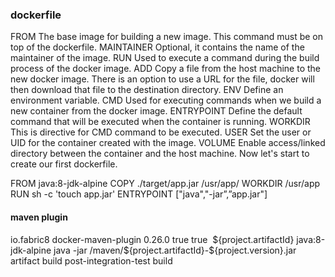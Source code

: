 
### dockerfile
FROM
The base image for building a new image. This command must be on top of the dockerfile.
MAINTAINER
Optional, it contains the name of the maintainer of the image.
RUN
Used to execute a command during the build process of the docker image.
ADD
Copy a file from the host machine to the new docker image. There is an option to use a URL for the file, docker will then download that file to the destination directory.
ENV
Define an environment variable.
CMD
Used for executing commands when we build a new container from the docker image.
ENTRYPOINT
Define the default command that will be executed when the container is running.
WORKDIR
This is directive for CMD command to be executed.
USER
Set the user or UID for the container created with the image.
VOLUME
Enable access/linked directory between the container and the host machine.
Now let's start to create our first dockerfile.


FROM java:8-jdk-alpine
COPY ./target/app.jar /usr/app/
WORKDIR /usr/app
RUN sh -c 'touch app.jar'
ENTRYPOINT ["java","-jar”,”app.jar"]



#### maven plugin

<plugin>
    <groupId>io.fabric8</groupId>
    <artifactId>docker-maven-plugin</artifactId>
    <version>0.26.0</version>
    <extensions>true</extensions>
    <configuration>
        <verbose>true</verbose>
        <images>
            <image>
                <name>${project.artifactId}</name>
                <build>
                    <from>java:8-jdk-alpine</from>
                    <entryPoint>
                        <exec>
                            <args>java</args>
                            <args>-jar</args>
                            <args>/maven/${project.artifactId}-${project.version}.jar</args>
                        </exec>
                    </entryPoint>
                    <assembly>
                        <descriptorRef>artifact</descriptorRef>
                    </assembly>
                </build>
            </image>
        </images>
    </configuration>
    <executions>
        <execution>
            <id>build</id>
            <phase>post-integration-test</phase>
            <goals>
                <goal>build</goal>
            </goals>
        </execution>
    </executions>
</plugin>
